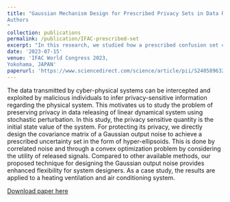 ```yaml
---
title: "Gaussian Mechanism Design for Prescribed Privacy Sets in Data Releasing Systems
Authors
"
collection: publications
permalink: /publication/IFAC-prescribed-set
excerpt: "In this research, we studied how a prescribed confusion set can be created for an adversary in data releasing systems."
date: '2023-07-15'
venue: 'IFAC World Congress 2023,
Yokohama, JAPAN'
paperurl: 'https://www.sciencedirect.com/science/article/pii/S2405896323023066'
---
```




The data transmitted by cyber-physical systems can be intercepted and exploited by malicious individuals to infer privacy-sensitive information regarding the physical system. This motivates us to study the problem of preserving privacy in data releasing of linear dynamical system using stochastic perturbation. In this study, the privacy sensitive quantity is the initial state value of the system. For protecting its privacy, we directly design the covariance matrix of a Gaussian output noise to achieve a prescribed uncertainty set in the form of hyper-ellipsoids. This is done by correlated noise and through a convex optimization problem by considering the utility of released signals. Compared to other available methods, our proposed technique for designing the Gaussian output noise provides enhanced flexibility for system designers. As a case study, the results are applied to a heating ventilation and air conditioning system.


[Download paper here](https://www.sciencedirect.com/science/article/pii/S2405896323023066)

